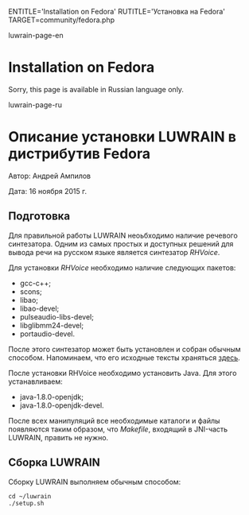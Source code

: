 
ENTITLE='Installation on Fedora'
RUTITLE='Установка на Fedora'
TARGET=community/fedora.php

luwrain-page-en

# Installation on Fedora 

Sorry, this page is available in Russian language only.

luwrain-page-ru


# Описание установки LUWRAIN в дистрибутив Fedora 

Автор: Андрей Ампилов

Дата: 16 ноября 2015 г.

## Подготовка

Для правильной работы LUWRAIN неоьбходимо  наличие речевого синтезатора.
Одним из самых простых и доступных решений для вывода речи на русском языке является синтезатор _RHVoice_.

Для установки _RHVoice_ необходимо наличие следующих пакетов:

* gcc-c++;
* scons;
* libao;
* libao-devel;
* pulseaudio-libs-devel;
* libglibmm24-devel;
* portaudio-devel.

После этого синтезатор может быть установлен и собран обычным способом. 
Напоминаем, что его исходные тексты храняться [здесь](https://github.com/olga-yakovleva/rhvoice).

После установки RHVoice необходимо установить Java.
Для этого устанавливаем: 

* java-1.8.0-openjdk;
* java-1.8.0-openjdk-devel.

После всех манипуляций все необходимые каталоги и файлы появляются таким образом,
что _Makefile_, входящий в JNI-часть LUWRAIN, править не нужно.

## Сборка LUWRAIN

Сборку LUWRAIN выполняем обычным способом:

```
cd ~/luwrain  
./setup.sh
```

